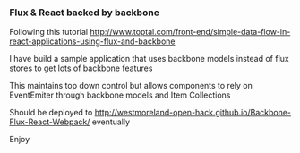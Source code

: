### Flux & React backed by backbone

Following this tutorial http://www.toptal.com/front-end/simple-data-flow-in-react-applications-using-flux-and-backbone

I have build a sample application that uses backbone models instead of flux stores to get lots of backbone features

This maintains top down control but allows components to rely on EventEmiter through backbone models and Item Collections

Should be deployed to http://westmoreland-open-hack.github.io/Backbone-Flux-React-Webpack/ eventually

Enjoy